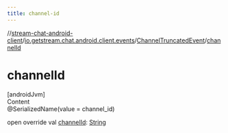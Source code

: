 ```yaml
---
title: channel-id
---
```

//[stream-chat-android-client](../../../index.md)/[io.getstream.chat.android.client.events](../index.md)/[ChannelTruncatedEvent](index.md)/[channelId](channelId.md)



# channelId  
[androidJvm]  
Content  
@SerializedName(value = channel_id)  
  
open override val [channelId](channelId.md): [String](https://kotlinlang.org/api/latest/jvm/stdlib/kotlin/-string/index.html)  



